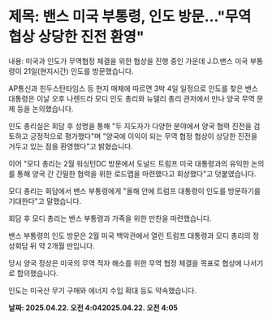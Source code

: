 # **제목: 밴스 미국 부통령, 인도 방문…"무역 협상 상당한 진전 환영"**

  내용: 미국과 인도가 무역협정 체결을 위한 협상을 진행 중인 가운데 J.D.밴스 미국 부통령이 21일(현지시간) 인도를 방문했습니다.

AP통신과 힌두스탄타임스 등 현지 매체에 따르면 3박 4일 일정으로 인도를 찾은 밴스 대통령은 이날 오후 나렌드라 모디 인도 총리와 뉴델리 총리 관저에서 만나 양국 무역 문제 등을 논의했습니다.

인도 총리실은 회담 후 성명을 통해 "두 지도자가 다양한 분야에서 양국 협력 진전을 검토하고 긍정적으로 평가했다"며 "양국에 이익이 되는 무역 협정 협상이 상당한 진전을 거두고 있는 점을 환영했다"고 밝혔습니다.

이어 "모디 총리는 2월 워싱턴DC 방문에서 도널드 트럼프 미국 대통령과의 유익한 논의를 통해 양국 간 긴밀한 협력을 위한 로드맵을 마련했다고 회상했다"고 덧붙였습니다.

모디 총리는 회담에서 밴스 부통령에게 "올해 안에 트럼프 대통령이 인도를 방문하기를 기대한다"고 말했습니다.

회담 후 모디 총리는 밴스 부통령과 가족을 위한 만찬을 마련했습니다.

밴스 부통령의 인도 방문은 2월 미국 백악관에서 열린 트럼프 대통령과 모디 총리의 정상회담 뒤 약 2개월 만입니다.

당시 양국 정상은 미국의 무역 적자 해소를 위한 무역 협정 체결을 목표로 협상에 나서기로 합의했습니다.

인도는 미국산 무기 구매와 에너지 수입 확대 등도 약속했습니다.

  **날짜: 2025.04.22. 오전 4:042025.04.22. 오전 4:05**